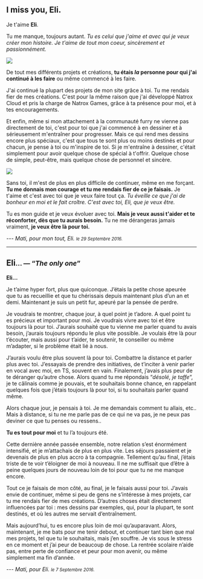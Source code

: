 ## I miss you, Eli.




Je t'aime **Eli**.

Tu me manque, toujours autant.
*Tu es celui que j'aime et avec qui je veux créer mon histoire.*
*Je t'aime de tout mon coeur, sincèrement et passionnément.*

![](https://pbs.twimg.com/media/CtTAafGWAAMdqkq.jpg:large)

De tout mes différents projets et créations, **tu étais *la* personne pour qui j'ai continué à les faire** ou même commencé à les faire.

J'ai continué la plupart des projets de mon site grâce à toi. Tu me rendais fier de mes créations. C'est pour la même raison que j'ai développé Natrox Cloud et pris la charge de Natrox Games, grâce à ta présence pour moi, et à tes encouragements.

Et enfin, même si mon attachement à la communauté furry ne vienne pas directement de toi, c'est pour toi que j'ai commencé à en dessiner et à sérieusement m'entraîner pour progresser.
Mais ce qui rend mes dessins encore plus spéciaux, c'est que tous te sont plus ou moins destinés et pour chacun, je pense à toi ou m'inspire de toi.
Si je m'entraîne à dessiner, c'était simplement pour avoir quelque chose de spécial à t'offrir. Quelque chose de simple, peut-être, mais quelque chose de personnel et sincère.

![](https://pbs.twimg.com/media/CpX9ALGWYAA-bTW.jpg:large)

Sans toi, il m'est de plus en plus difficile de continuer, même en me forçant.
**Tu me donnais mon courage et tu me rendais fier de ce je faisais.** Je t'aime et c'est avec toi que je veux faire tout ça.
*Tu éveille ce que j'ai de bonheur en moi et le fait croître. C'est avec toi, Eli, que je veux être.*

Tu es mon guide et je veux évoluer avec toi.
**Mais je veux aussi t'aider et te réconforter, dès que tu aurais besoin.** Tu ne me dérangeras jamais vraiment, **je veux être là pour toi.**

--- *Mati, pour mon tout, Eli.*
<small>*le 29 Septembre 2016.*</small>

---
## Eli<small>… — “*The only one*”</small>

**Eli…**

Je t’aime hyper fort, plus que quiconque.
J’étais la petite chose apeurée que tu as recueillie et que tu chérissais depuis maintenant plus d’un an et demi. Maintenant je suis un petit fur, apeuré par la pensée de perdre.

Je voudrais te montrer, chaque jour, à quel point je t’adore. A quel point tu es précieux et important pour moi. Je voudrais vivre avec toi et être toujours là pour toi.
J’aurais souhaité que tu vienne me parler quand tu avais besoin, j’aurais toujours répondu le plus vite possible. Je voulais être là pour t’écouter, mais aussi pour t’aider, te soutenir, te conseiller ou même m’adapter, si le problème était lié à nous.

J’aurais voulu être plus souvent là pour toi. Combattre la distance et parler plus avec toi. J’essayais de prendre des initiatives, de t’inciter à venir parler en vocal avec moi, en TS, souvent en vain.
Finalement, j’avais plus peur de te déranger qu’autre chose. Alors quand tu me répondais “_désolé, je taffe_“, je te câlinais comme je pouvais, et te souhaitais bonne chance, en rappelant quelques fois que j’étais toujours là pour toi, si tu souhaitais parler quand même.

Alors chaque jour, je pensais à toi. Je me demandais comment tu allais, etc.. Mais à distance, si tu ne me parle pas de ce qui ne va pas, je ne peux pas deviner ce que tu penses ou ressens..

**Tu es tout pour moi** et tu l’a toujours été. 

Cette dernière année passée ensemble, notre relation s’est énormément intensifié, et je m’attachais de plus en plus vite. Les séjours passaient et je devenais de plus en plus accro à ta compagnie. Tellement qu’au final, j’étais triste de te voir t’éloigner de moi à nouveau. Il ne me suffisait que d’être à peine quelques jours de nouveau loin de toi pour que tu ne me manque encore.

Tout ce je faisais de mon côté, au final, je le faisais aussi pour toi. J’avais envie de continuer, même si peu de gens ne s’intéresse à mes projets, car tu me rendais fier de mes créations. D’autres choses était directement influencées par toi : mes dessins par exemples, qui, pour la plupart, te sont destinés, et où les autres me servait d’entraînement.

Mais aujourd’hui, tu es encore plus loin de moi qu’auparavant. Alors, maintenant, je me bats pour me tenir debout, et continuer tant bien que mal mes projets, tel que tu le souhaitais, mais j’en souffre.
Je vis sous le stress en ce moment et j’ai peur de beaucoup de chose. La rentrée scolaire n’aide pas, entre perte de confiance et peur pour mon avenir, ou même simplement ma fin d’année.

--- *Mati, pour Eli.*
<small>*le 7 Septembre 2016.*</small>